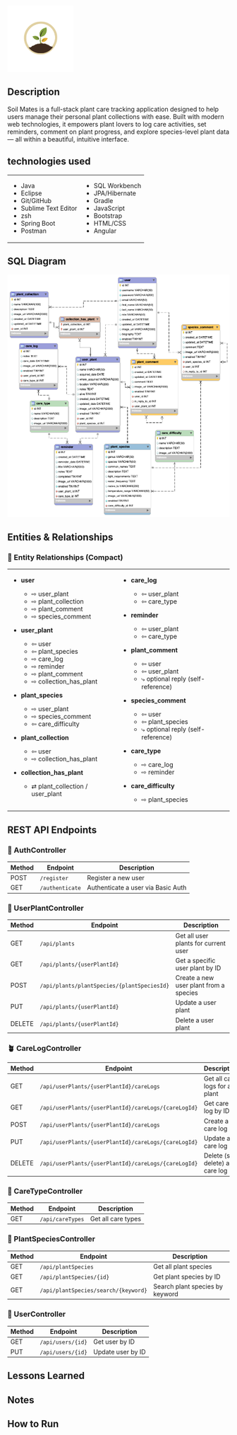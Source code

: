 
<img src="images/logo.png" alt="logo" width="150" height="150" />

## Description

Soil Mates is a full-stack plant care tracking application designed to help users manage their personal plant collections with ease. Built with modern web technologies, it empowers plant lovers to log care activities, set reminders, comment on plant progress, and explore species-level plant data — all within a beautiful, intuitive interface.

## technologies used

<table>
  <tr>
    <td valign="top">

- Java  
- Eclipse  
- Git/GitHub  
- Sublime Text Editor  
- zsh  
- Spring Boot  
- Postman  

</td>
    <td valign="top">

- SQL Workbench  
- JPA/Hibernate  
- Gradle  
- JavaScript  
- Bootstrap  
- HTML/CSS  
- Angular  

</td>
  </tr>
</table>

 ## SQL Diagram

![diagram](images/diagram.png)

 ## Entities & Relationships

### 🔗 Entity Relationships (Compact)

<table>
  <tr>
    <td valign="top">

- **user**  
  - ⇨ user_plant  
  - ⇨ plant_collection  
  - ⇨ plant_comment  
  - ⇨ species_comment  

- **user_plant**  
  - ⇦ user  
  - ⇦ plant_species  
  - ⇨ care_log  
  - ⇨ reminder  
  - ⇨ plant_comment  
  - ⇨ collection_has_plant  

- **plant_species**  
  - ⇨ user_plant  
  - ⇨ species_comment  
  - ⇦ care_difficulty  

- **plant_collection**  
  - ⇦ user  
  - ⇨ collection_has_plant  

- **collection_has_plant**  
  - ⇄ plant_collection / user_plant  

</td>
    <td valign="top">

- **care_log**  
  - ⇦ user_plant  
  - ⇦ care_type  

- **reminder**  
  - ⇦ user_plant  
  - ⇦ care_type  

- **plant_comment**  
  - ⇦ user  
  - ⇦ user_plant  
  - ⤷ optional reply (self-reference)  

- **species_comment**  
  - ⇦ user  
  - ⇦ plant_species  
  - ⤷ optional reply (self-reference)  

- **care_type**  
  - ⇨ care_log  
  - ⇨ reminder  

- **care_difficulty**  
  - ⇨ plant_species  

</td>
  </tr>
</table>

 ## REST API Endpoints

### 🔐 AuthController
| Method | Endpoint        | Description                      |
|--------|-----------------|----------------------------------|
| POST   | `/register`     | Register a new user              |
| GET    | `/authenticate` | Authenticate a user via Basic Auth |

### 🌱 UserPlantController
| Method | Endpoint                                       | Description                            |
|--------|------------------------------------------------|----------------------------------------|
| GET    | `/api/plants`                                  | Get all user plants for current user   |
| GET    | `/api/plants/{userPlantId}`                    | Get a specific user plant by ID        |
| POST   | `/api/plants/plantSpecies/{plantSpeciesId}`    | Create a new user plant from a species |
| PUT    | `/api/plants/{userPlantId}`                    | Update a user plant                    |
| DELETE | `/api/plants/{userPlantId}`                    | Delete a user plant                    |

### 🪴 CareLogController
| Method | Endpoint                                             | Description                     |
|--------|------------------------------------------------------|---------------------------------|
| GET    | `/api/userPlants/{userPlantId}/careLogs`             | Get all care logs for a plant   |
| GET    | `/api/userPlants/{userPlantId}/careLogs/{careLogId}` | Get care log by ID              |
| POST   | `/api/userPlants/{userPlantId}/careLogs`             | Create a care log               |
| PUT    | `/api/userPlants/{userPlantId}/careLogs/{careLogId}` | Update a care log               |
| DELETE | `/api/userPlants/{userPlantId}/careLogs/{careLogId}` | Delete (soft delete) a care log |

### 🧪 CareTypeController
| Method | Endpoint         | Description        |
|--------|------------------|--------------------|
| GET    | `/api/careTypes` | Get all care types |

### 🌿 PlantSpeciesController
| Method | Endpoint                                | Description                     |
|--------|-----------------------------------------|---------------------------------|
| GET    | `/api/plantSpecies`                     | Get all plant species           |
| GET    | `/api/plantSpecies/{id}`                | Get plant species by ID         |
| GET    | `/api/plantSpecies/search/{keyword}`    | Search plant species by keyword |

### 👤 UserController
| Method | Endpoint          | Description        |
|--------|-------------------|--------------------|
| GET    | `/api/users/{id}` | Get user by ID     |
| PUT    | `/api/users/{id}` | Update user by ID  |
 ## Lessons Learned


 ## Notes


 ## How to Run


